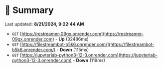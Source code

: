 # 📖 Summary
Last updated: **8/21/2024, 9:22:44 AM**

- `GET` [https://restreamer-09gx.onrender.com](https://restreamer-09gx.onrender.com) - **Up** (32486ms)
- `GET` [https://filestreambot-b5k6.onrender.com/](https://filestreambot-b5k6.onrender.com/) - **Down** (115ms)
- `GET` [https://jupyterlab-python3-12-3.onrender.com](https://jupyterlab-python3-12-3.onrender.com) - **Down** (119ms)
